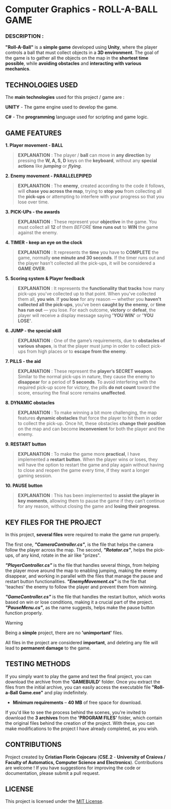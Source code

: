 # Computer Graphics - ROLL-A-BALL GAME


### DESCRIPTION :
**"Roll-A-Ball"** is a **simple game** developed using **Unity**, where the player controls a ball that must collect objects in a **3D environment**. The goal of the game is to gather all the objects on the map in the **shortest time possible**, while **avoiding obstacles** and **interacting with various mechanics**.


## TECHNOLOGIES USED
The **main technologies** used for this project / game are :

**UNITY** - The game engine used to develop the game.

**C#** - The **programming** language used for scripting and game logic.


## GAME FEATURES
 **1. Player movement - BALL**
> **EXPLANATION** : The player / **ball** can move in **any direction** by pressing the **W, A, S, D** keys on the **keyboard**, without any **special actions** like ***jumping*** or ***flying***.

 **2. Enemy movement - PARALLELEPIPED**
> **EXPLANATION** : The **enemy**, created according to the code it follows, will **chase you across the map**, trying to **stop you** from collecting all the **pick-ups** or attempting to interfere with your progress so that you lose over time.

 **3. PICK-UPs - the awards**
> **EXPLANATION** : These represent your **objective** in the game. You must collect all **12** of them *BEFORE* **time runs out** to **WIN** the game against the enemy.

 **4. TIMER - keep an eye on the clock**
> **EXPLANATION** : It represents the **time** you have to **COMPLETE** the game, normally **one minute and 30 seconds**. If the timer runs out and the player hasn’t collected all the pick-ups, it will be considered a **GAME OVER**.

 **5. Scoring system & Player feedback**
> **EXPLANATION** : It represents the **functionality that tracks** how many pick-ups you've collected up to that point. When you've collected them all, **you win**. If **you lose** for any reason — whether you **haven't collected all the pick-ups**, you've been **caught by the enemy**, or **time has run out** — you lose. For each outcome, **victory** or **defeat**, the player will receive a display message saying **'YOU WIN'** or **'YOU LOSE'**.

 **6. JUMP - the special skill**
> **EXPLANATION** : One of the game’s requirements, due to **obstacles of various shapes**, is that the player must jump in order to collect pick-ups from high places or to **escape from the enemy**.

 **7. PILLS - the aid**
> **EXPLANATION** : These represent the **player’s SECRET weapon**. Similar to the normal pick-ups in nature, they cause the enemy to **disappear** for a period of **5 seconds**. To avoid interfering with the required pick-up score for victory, the pills **do not count** toward the score, ensuring the final score remains **unaffected**.

 **8. DYNAMIC obstacles**
> **EXPLANATION** : To make winning a bit more challenging, the map features **dynamic obstacles** that force the player to hit them in order to collect the pick-up. Once hit, these obstacles **change their position** on the map and can become **inconvenient** for both the player and the enemy.

 **9. RESTART button**
> **EXPLANATION** : To make the game more **practical**, I have implemented a **restart button**. When the player wins or loses, they will have the option to restart the game and play again without having to close and reopen the game every time, if they want a longer gaming session.

 **10. PAUSE button**
> **EXPLANATION** : This has been implemented to **assist the player in key moments**, allowing them to pause the game if they can’t continue for any reason, without closing the game and **losing their progress**.


## KEY FILES FOR THE PROJECT
In this project, **several files** were required to make the game run properly.

The first one, ***"CameraController.cs"***, is the file that helps the camera follow the player across the map. 
The second, ***"Rotator.cs"***, helps the pick-ups, of any kind, rotate in the air like "prizes".

***"PlayerController.cs"*** is the file that handles several things, from helping the player move around the map to enabling jumping, making the enemy disappear, and working in parallel with the files that manage the pause and restart button functionalities.
***"EnemyMovement.cs"*** is the file that 'teaches' the enemy to follow the player and prevent them from winning.

***"GameController.cs"*** is the file that handles the restart button, which works based on win or lose conditions, making it a crucial part of the project. ***"PauseMenu.cs"***, as the name suggests, helps make the pause button function properly.


> [!WARNING]
> Being a **simple** project, there are no **'unimportant'** files.
> 
> All files in the project are considered **important**, and deleting any file will lead to **permanent damage** to the game.


## TESTING METHODS
If you simply want to play the game and test the final project, you can download the archive from the **'GAMEBUILD'** folder. Once you extract the files from the initial archive, you can easily access the executable file **"Roll-a-Ball Game.exe"** and play indefinitely. 

- **Minimum requirements** – **40 MB** of free space for download.

If you'd like to see the process behind the scenes, you're invited to download the **3 archives** from the **'PROGRAM FILES'** folder, which contain the original files behind the creation of the project. With these, you can make modifications to the project I have already completed, as you wish.


## CONTRIBUTIONS 
Project created by **Cristian Florin Cojocaru** (**CSE.2** - **University of Craiova / Faculty of Automatics, Computer Science and Electronics**). Contributions are welcome ! If you have suggestions for improving the code or documentation, please submit a pull request.


## LICENSE
This project is licensed under the [MIT License](LICENSE).
